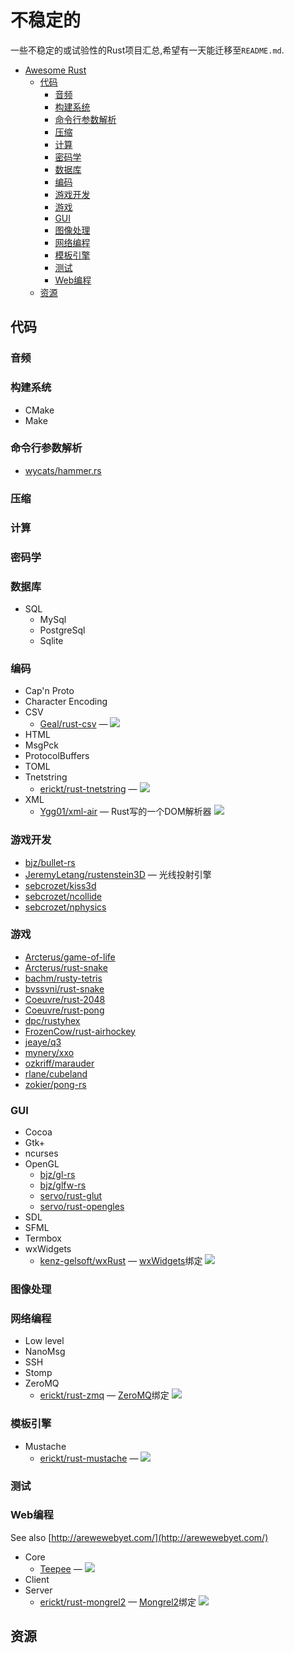 # 不稳定的
一些不稳定的或试验性的Rust项目汇总,希望有一天能迁移至`README.md`.

- [Awesome Rust](#awesome-rust)
  - [代码](#代码)
    - [音频](#音频)
    - [构建系统](#构建系统)
    - [命令行参数解析](#命令行参数解析)
    - [压缩](#压缩)
    - [计算](#计算)
    - [密码学](#密码学)
    - [数据库](#数据库)
    - [编码](#编码)
    - [游戏开发](#游戏开发)
    - [游戏](#游戏)
    - [GUI](#gui)
    - [图像处理](#图像处理)
    - [网络编程](#网络编程)
    - [模板引擎](#模板引擎)
    - [测试](#测试)
    - [Web编程](#Web编程)
  - [资源](#资源)

## 代码


### 音频


### 构建系统

* CMake
* Make

### 命令行参数解析

* [wycats/hammer.rs](https://github.com/wycats/hammer.rs)

### 压缩


### 计算


### 密码学


### 数据库

* SQL
  * MySql
  * PostgreSql
  * Sqlite

### 编码

* Cap'n Proto
* Character Encoding
* CSV
  * [Geal/rust-csv](https://github.com/Geal/rust-csv) — [<img src="https://travis-ci.org/Geal/rust-csv.svg?branch=master">](https://travis-ci.org/Geal/rust-csv)
* HTML
* MsgPck
* ProtocolBuffers
* TOML
* Tnetstring
  * [erickt/rust-tnetstring](https://github.com/erickt/rust-tnetstring) — [<img src="https://travis-ci.org/erickt/rust-tnetstring.svg?branch=master">](https://travis-ci.org/erickt/rust-tnetstring)
* XML
  * [Ygg01/xml-air](https://github.com/Ygg01/xml-air) — Rust写的一个DOM解析器 [<img src="https://travis-ci.org/Ygg01/xml-air.svg?branch=master">](https://travis-ci.org/Ygg01/xml-air)

### 游戏开发

* [bjz/bullet-rs](https://github.com/bjz/bullet-rs)
* [JeremyLetang/rustenstein3D](https://github.com/JeremyLetang/rustenstein3D/) — 光线投射引擎
* [sebcrozet/kiss3d](https://github.com/sebcrozet/kiss3d)
* [sebcrozet/ncollide](https://github.com/sebcrozet/ncollide)
* [sebcrozet/nphysics](https://github.com/sebcrozet/nphysics)

### 游戏

* [Arcterus/game-of-life](https://github.com/Arcterus/game-of-life)
* [Arcterus/rust-snake](https://github.com/Arcterus/rust-snake)
* [bachm/rusty-tetris](https://github.com/bachm/rusty-tetris)
* [bvssvni/rust-snake](https://github.com/bvssvni/rust-snake)
* [Coeuvre/rust-2048](https://github.com/Coeuvre/rust-2048)
* [Coeuvre/rust-pong](https://github.com/Coeuvre/rust-pong)
* [dpc/rustyhex](https://github.com/dpc/rustyhex)
* [FrozenCow/rust-airhockey](https://github.com/FrozenCow/rust-airhockey)
* [jeaye/q3](https://github.com/jeaye/q3)
* [mynery/xxo](https://github.com/mynery/xxo)
* [ozkriff/marauder](https://github.com/ozkriff/marauder)
* [rlane/cubeland](https://github.com/rlane/cubeland)
* [zokier/pong-rs](https://github.com/zokier/pong-rs)

### GUI

* Cocoa
* Gtk+
* ncurses
* OpenGL
  * [bjz/gl-rs](https://github.com/bjz/gl-rs)
  * [bjz/glfw-rs](https://github.com/bjz/glfw-rs)
  * [servo/rust-glut](https://github.com/mozilla-servo/rust-glut)
  * [servo/rust-opengles](https://github.com/servo/rust-opengles)
* SDL
* SFML
* Termbox
* wxWidgets
  * [kenz-gelsoft/wxRust](https://github.com/kenz-gelsoft/wxRust) — [wxWidgets](http://www.wxwidgets.org/)绑定 [<img src="https://travis-ci.org/kenz-gelsoft/wxRust.svg?branch=master">](https://travis-ci.org/kenz-gelsoft/wxRust)

### 图像处理


### 网络编程

* Low level
* NanoMsg
* SSH
* Stomp
* ZeroMQ
  * [erickt/rust-zmq](https://github.com/erickt/rust-zmq) — [ZeroMQ](http://zeromq.org)绑定 [<img src="https://travis-ci.org/erickt/rust-zmq.svg?branch=master">](https://travis-ci.org/erickt/rust-zmq)

### 模板引擎

* Mustache
  * [erickt/rust-mustache](https://github.com/erickt/rust-mustache) — [<img src="https://travis-ci.org/erickt/rust-mustache.svg?branch=master">](https://travis-ci.org/erickt/rust-mustache)

### 测试


### Web编程

See also [http://arewewebyet.com/](http://arewewebyet.com/)

* Core
  * [Teepee](http://teepee.rs/) — [<img src="https://travis-ci.org/teepee/teepee.svg?branch=master">](https://travis-ci.org/teepee/teepee)
* Client
* Server
  * [erickt/rust-mongrel2](https://github.com/erickt/rust-mongrel2) — [Mongrel2](http://mongrel2.org)绑定 [<img src="https://travis-ci.org/erickt/rust-mongrel2.svg?branch=master">](https://travis-ci.org/erickt/rust-mongrel2)

## 资源
